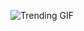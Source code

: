 
<!-- GIF_SECTION -->
![Trending GIF](https://media0.giphy.com/media/v1.Y2lkPThiYjIxNzcyd3BmazVoY25xZ3pnMmxrc2x2MTNoNjV4Y2xhemNhN3R2c3hpczJybiZlcD12MV9naWZzX3NlYXJjaCZjdD1n/l1Avz2eLA4YdEym3u/giphy.gif)
<!-- END_GIF_SECTION -->
